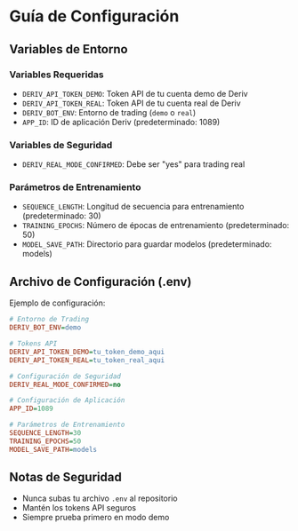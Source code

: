 # Guía de Configuración

## Variables de Entorno

### Variables Requeridas
- `DERIV_API_TOKEN_DEMO`: Token API de tu cuenta demo de Deriv
- `DERIV_API_TOKEN_REAL`: Token API de tu cuenta real de Deriv
- `DERIV_BOT_ENV`: Entorno de trading (`demo` o `real`)
- `APP_ID`: ID de aplicación Deriv (predeterminado: 1089)

### Variables de Seguridad
- `DERIV_REAL_MODE_CONFIRMED`: Debe ser "yes" para trading real

### Parámetros de Entrenamiento
- `SEQUENCE_LENGTH`: Longitud de secuencia para entrenamiento (predeterminado: 30)
- `TRAINING_EPOCHS`: Número de épocas de entrenamiento (predeterminado: 50)
- `MODEL_SAVE_PATH`: Directorio para guardar modelos (predeterminado: models)

## Archivo de Configuración (.env)

Ejemplo de configuración:
```ini
# Entorno de Trading
DERIV_BOT_ENV=demo

# Tokens API
DERIV_API_TOKEN_DEMO=tu_token_demo_aqui
DERIV_API_TOKEN_REAL=tu_token_real_aqui

# Configuración de Seguridad
DERIV_REAL_MODE_CONFIRMED=no

# Configuración de Aplicación
APP_ID=1089

# Parámetros de Entrenamiento
SEQUENCE_LENGTH=30
TRAINING_EPOCHS=50
MODEL_SAVE_PATH=models
```

## Notas de Seguridad
- Nunca subas tu archivo `.env` al repositorio
- Mantén los tokens API seguros
- Siempre prueba primero en modo demo
